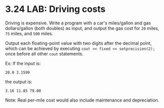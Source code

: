 # 3.24 LAB: Driving costs
Driving is expensive.
Write a program with a car's miles/gallon and gas dollars/gallon (both doubles) as input, and output the gas cost for `20` miles, `75` miles, and `500` miles.

Output each floating-point value with two digits after the decimal point, which can be achieved by executing
`cout << fixed << setprecision(2);` once before all other `cout` statements.

Ex: If the input is:
```
20.0 3.1599
```
the output is:
```
3.16 11.85 79.00
```
Note: Real per-mile cost would also include maintenance and depreciation.
